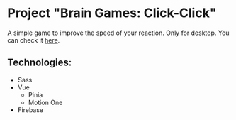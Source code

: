 # Project "Brain Games: Click-Click"

A simple game to improve the speed of your reaction. Only for desktop. You can check it [here](https://click-click-ac28c.web.app/).

## Technologies:

- Sass
- Vue
  - Pinia
  - Motion One
- Firebase
